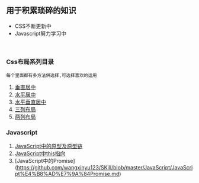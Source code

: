 ##  用于积累琐碎的知识<br>
 * CSS不断更新中<br>
 * Javascript努力学习中
<br>

### Css布局系列目录<br>
    每个里面都有多方法供选择,可选择喜欢的运用
    
1. [ 垂直居中 ](https://github.com/wangxinyu123/SKill/tree/master/%E5%B8%B8%E8%A7%81%E5%B8%83%E5%B1%80/%E5%9E%82%E7%9B%B4%E5%B1%85%E4%B8%AD)<br>
2. [ 水平居中 ](https://github.com/wangxinyu123/SKill/tree/master/%E5%B8%B8%E8%A7%81%E5%B8%83%E5%B1%80/%E6%B0%B4%E5%B9%B3%E5%B1%85%E4%B8%AD)<br>
3. [ 水平垂直居中 ](https://github.com/wangxinyu123/SKill/tree/master/%E5%B8%B8%E8%A7%81%E5%B8%83%E5%B1%80/%E6%B0%B4%E5%B9%B3%E5%9E%82%E7%9B%B4%E5%B1%85%E4%B8%AD)<br>
4. [ 三列布局 ](https://github.com/wangxinyu123/SKill/tree/master/%E6%95%B4%E4%BD%93%E5%B8%83%E5%B1%80/%E4%B8%89%E5%88%97%E5%B8%83%E5%B1%80)<br>
5. [ 两列布局 ](https://github.com/wangxinyu123/SKill/tree/master/%E6%95%B4%E4%BD%93%E5%B8%83%E5%B1%80/%E5%8F%8C%E5%88%97%E5%B8%83%E5%B1%80)

### Javascript<br>

1. [JavaScript中的原型及原型链](https://github.com/wangxinyu123/SKill/blob/master/JavaScript/JavaScript%E5%8E%9F%E5%9E%8B%E5%8F%8A%E5%8E%9F%E5%9E%8B%E9%93%BE.md)<br>
2. [JavaScript中this指向](https://github.com/wangxinyu123/SKill/blob/master/JavaScript/JavaScript%20this%E6%8C%87%E5%90%91%E9%97%AE%E9%A2%98.md)<br>
3. [JavaScript中的Promise]
(https://github.com/wangxinyu123/SKill/blob/master/JavaScript/JavaScript%E4%B8%AD%E7%9A%84Promise.md)<br>
